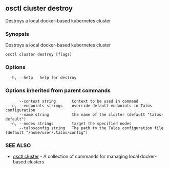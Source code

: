 <!-- markdownlint-disable -->
## osctl cluster destroy

Destroys a local docker-based kubernetes cluster

### Synopsis

Destroys a local docker-based kubernetes cluster

```
osctl cluster destroy [flags]
```

### Options

```
  -h, --help   help for destroy
```

### Options inherited from parent commands

```
      --context string       Context to be used in command
  -e, --endpoints strings    override default endpoints in Talos configuration
      --name string          the name of the cluster (default "talos-default")
  -n, --nodes strings        target the specified nodes
      --talosconfig string   The path to the Talos configuration file (default "/home/user/.talos/config")
```

### SEE ALSO

* [osctl cluster](osctl_cluster.md)	 - A collection of commands for managing local docker-based clusters

